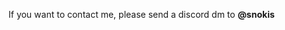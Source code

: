 If you want to contact me, please send a discord dm to **@snokis**

<!---
SnokenDev/SnokenDev is a ✨ special ✨ repository because its `README.md` (this file) appears on your GitHub profile.
You can click the Preview link to take a look at your changes.
--->
